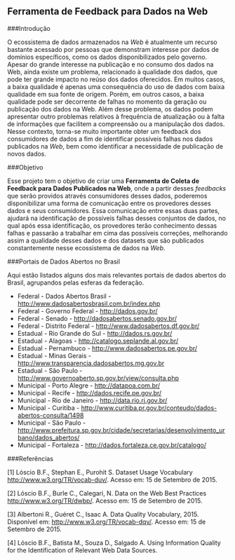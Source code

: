 ## Ferramenta de Feedback para Dados na Web

###Introdução

O ecossistema de dados armazenados na *Web* é atualmente um recurso bastante acessado por pessoas que demonstram interesse por dados de domínios específicos, como os dados disponibilizados pelo governo. Apesar do grande interesse na publicação e no consumo dos dados na Web, ainda existe um problema, relacionado à qualidade dos dados, que pode ter grande impacto no reúso dos dados oferecidos. Em muitos casos, a baixa qualidade é apenas uma consequência do uso de dados com baixa qualidade em sua fonte de origem. Porém, em outros casos, a baixa qualidade pode ser decorrente de falhas no momento da geração ou publicação dos dados na Web. Além desse problema, os dados podem apresentar outro problemas relativos à frequência de atualização ou à falta de informações que facilitem a compreensão ou a manipulação dos dados. Nesse contexto, torna-se muito importante obter um feedback dos consumidores de dados a fim de identificar possíveis falhas nos dados publicados na *Web*, bem como identificar a necessidade de publicação de novos dados.

###Objetivo

Esse projeto tem o objetivo de criar uma **Ferramenta de Coleta de Feedback para Dados Publicados na Web**, onde a partir desses *feedbacks* que serão providos através consumidores desses dados, poderemos disponibilizar uma forma de comunicação entre os provedores desses dados e seus consumidores. Essa comunicação entre essas duas partes, ajudará na identificação de possíveis falhas desses conjuntos de dados, no qual após essa identificação, os provedores terão conhecimento dessas falhas e passarão a trabalhar em cima das possíveis correções, melhorando assim a qualidade desses dados e dos datasets que são publicados constantemente nesse ecossistema de dados na *Web*. 

###Portais de Dados Abertos no Brasil

Aqui estão listados alguns dos mais relevantes portais de dados abertos do Brasil, agrupandos pelas esferas da federação.

- Federal - Dados Abertos Brasil - http://www.dadosabertosbrasil.com.br/index.php
- Federal - Governo Federal - http://dados.gov.br/
- Federal - Senado - http://dadosabertos.senado.gov.br/
- Federal - Distrito Federal - http://www.dadosabertos.df.gov.br/
- Estadual - Rio Grande do Sul - http://dados.rs.gov.br/	
- Estadual - Alagoas - http://catalogo.seplande.al.gov.br/
- Estadual - Pernambuco - http://www.dadosabertos.pe.gov.br/
- Estadual - Minas Gerais - http://www.transparencia.dadosabertos.mg.gov.br
- Estadual - São Paulo - http://www.governoaberto.sp.gov.br/view/consulta.php
- Municipal - Porto Alegre - http://datapoa.com.br/
- Municipal - Recife - http://dados.recife.pe.gov.br/	
- Municipal - Rio de Janeiro - http://data.rio.rj.gov.br/	
- Municipal - Curitiba - http://www.curitiba.pr.gov.br/conteudo/dados-abertos-consulta/1498	
- Municipal - São Paulo - http://www.prefeitura.sp.gov.br/cidade/secretarias/desenvolvimento_urbano/dados_abertos/	
- Municipal - Fortaleza - http://dados.fortaleza.ce.gov.br/catalogo/

###Referências

[1] Lóscio B.F., Stephan E., Purohit S. Dataset Usage Vocabulary <http://www.w3.org/TR/vocab-duv/>. Acesso em: 15 de Setembro de 2015.

[2] Lóscio B.F., Burle C., Calegari, N. Data on the Web Best Practices <http://www.w3.org/TR/dwbp/>. Acesso em: 15 de Setembro de 2015.

[3] Albertoni R., Guéret C., Isaac A. Data Quality Vocabulary, 2015. Disponível em: <http://www.w3.org/TR/vocab-dqv/>. Acesso em: 15 de Setembro de 2015.

[4] Lóscio B.F., Batista M., Souza D., Salgado A. Using Information Quality for the Identification of Relevant Web Data Sources.
